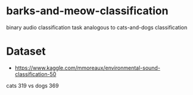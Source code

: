 # barks-and-meow-classification
binary audio classification task analogous to cats-and-dogs classification

# Dataset
- https://www.kaggle.com/mmoreaux/environmental-sound-classification-50

cats 319 vs dogs 369
